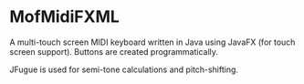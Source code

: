 # MofMidiFXML
A multi-touch screen MIDI keyboard written in Java using JavaFX (for touch screen support). Buttons are created programmatically.

JFugue is used for semi-tone calculations and pitch-shifting.

